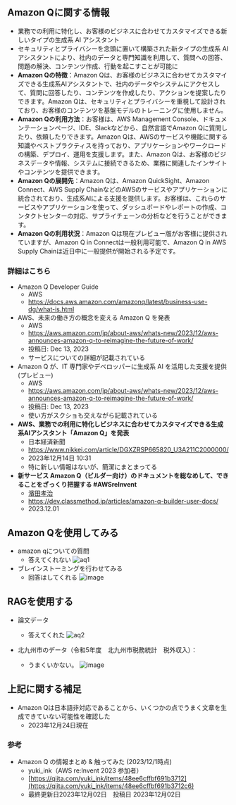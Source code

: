 ## Amazon Qに関する情報

- 業務での利用に特化し、お客様のビジネスに合わせてカスタマイズできる新しいタイプの生成系 AI アシスタント
- セキュリティとプライバシーを念頭に置いて構築された新タイプの生成系 AI アシスタントにより、社内のデータと専門知識を利用して、質問への回答、問題の解決、コンテンツ作成、行動を起こすことが可能に
- **Amazon Qの特徴**：Amazon Qは、お客様のビジネスに合わせてカスタマイズできる生成系AIアシスタントで、社内のデータやシステムにアクセスして、質問に回答したり、コンテンツを作成したり、アクションを提案したりできます。Amazon Qは、セキュリティとプライバシーを重視して設計されており、お客様のコンテンツを基盤モデルのトレーニングに使用しません。
- **Amazon Qの利用方法**：お客様は、AWS Management Console、ドキュメンテーションページ、IDE、Slackなどから、自然言語でAmazon Qに質問したり、依頼したりできます。Amazon Qは、AWSのサービスや機能に関する知識やベストプラクティスを持っており、アプリケーションやワークロードの構築、デプロイ、運用を支援します。また、Amazon Qは、お客様のビジネスデータや情報、システムに接続できるため、業務に関連したインサイトやコンテンツを提供できます。
- **Amazon Qの展開先**：Amazon Qは、Amazon QuickSight、Amazon Connect、AWS Supply ChainなどのAWSのサービスやアプリケーションに統合されており、生成系AIによる支援を提供します。お客様は、これらのサービスやアプリケーションを使って、ダッシュボードやレポートの作成、コンタクトセンターの対応、サプライチェーンの分析などを行うことができます。
- **Amazon Qの利用状況**：Amazon Qは現在プレビュー版がお客様に提供されていますが、Amazon Q in Connectは一般利用可能で、Amazon Q in AWS Supply Chainは近日中に一般提供が開始される予定です。

### 詳細はこちら
- Amazon Q Developer Guide
    - AWS
    - https://docs.aws.amazon.com/amazonq/latest/business-use-dg/what-is.html
- AWS、未来の働き方の概念を変える Amazon Q を発表
    - AWS
    - https://aws.amazon.com/jp/about-aws/whats-new/2023/12/aws-announces-amazon-q-to-reimagine-the-future-of-work/
    - 投稿日: Dec 13, 2023
    - サービスについての詳細が記載されている
- Amazon Q が、IT 専門家やデベロッパーに生成系 AI を活用した支援を提供 (プレビュー)
    - AWS
    - https://aws.amazon.com/jp/about-aws/whats-new/2023/12/aws-announces-amazon-q-to-reimagine-the-future-of-work/
    - 投稿日: Dec 13, 2023
    - 使い方がスクショも交えながら記載されている
- ****AWS、業務での利用に特化しビジネスに合わせてカスタマイズできる生成系AIアシスタント「Amazon Q」を発表****
    - 日本経済新聞
    - https://www.nikkei.com/article/DGXZRSP665820_U3A211C2000000/
    - 2023年12月14日 10:31
    - 特に新しい情報はないが、簡潔にまとまってる
- **新サービス Amazon Q（ビルダー向け）のドキュメントを総なめして、できることをざっくり把握する #AWSreInvent**
    - [濱田孝治](https://dev.classmethod.jp/author/hamada-koji/)
    - https://dev.classmethod.jp/articles/amazon-q-builder-user-docs/
    - 2023.12.01
 
## Amazon Qを使用してみる
- amazon qについての質問
    - 答えてくれない
    ![aq1](https://github.com/dx-junkyard/opendata-bridge-research/assets/69392748/faf9e1d1-46ca-42cb-beed-764c9837073b)
- ブレインストーミングを行わせてみる
    - 回答はしてくれる
    ![image](https://github.com/dx-junkyard/opendata-bridge-research/assets/69392748/9d292af6-1525-4434-ab15-55992a1877f1)


## RAGを使用する
- 論文データ
    - 答えてくれた 
    ![aq2](https://github.com/dx-junkyard/opendata-bridge-research/assets/69392748/6f62d6de-7b67-4b20-b4c5-e44dcc94182e)

- 北九州市のデータ（令和5年度　北九州市税務統計　税外収入）：
    - うまくいかない。
    ![image](https://github.com/dx-junkyard/opendata-bridge-research/assets/69392748/382d013c-9d7b-4a98-90c6-d89bde97d152)

## 上記に関する補足
- Amazon Qは日本語非対応であることから、いくつかの点でうまく文章を生成できていない可能性を確認した
    - 2023年12月24日現在


### 参考

- Amazon Q の情報まとめ & 触ってみた (2023/12/1時点)
    - yuki_ink（AWS re:Invent 2023 参加者）
    - [https://qiita.com/yuki_ink/items/48ee6cffbf691b3712](https://qiita.com/yuki_ink/items/48ee6cffbf691b3712c6)
    - 最終更新日2023年12月02日　投稿日 2023年12月02日
